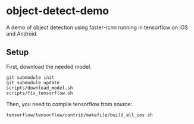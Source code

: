 # object-detect-demo
A demo of object detection using faster-rcnn running in tensorflow on iOS and Android.

## Setup

First, download the needed model.

```
git submodule init
git submodule update
scripts/download_model.sh
scripts/fix_tensorflow.sh
```

Then, you need to compile tensorflow from source:

```
tensorflow/tensorflow/contrib/makefile/build_all_ios.sh 
```
